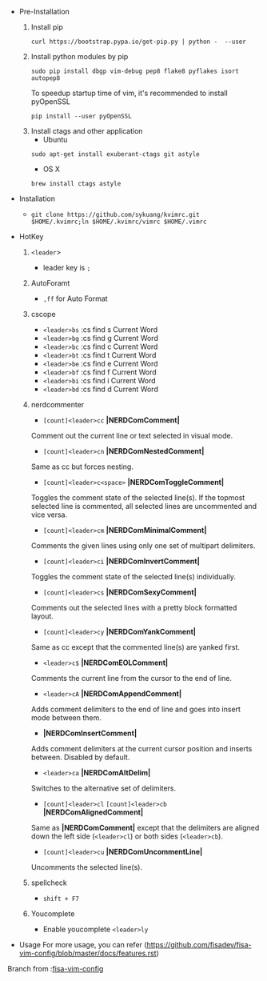 - Pre-Installation
    1. Install pip
        ```
        curl https://bootstrap.pypa.io/get-pip.py | python -  --user
        ```
    2. Install python modules by pip
        ```
        sudo pip install dbgp vim-debug pep8 flake8 pyflakes isort autopep8
        ```
        To speedup startup time of vim, it's recommended to install pyOpenSSL
        ```
        pip install --user pyOpenSSL
        ```
    3. Install ctags and other application
        * Ubuntu
        ```
        sudo apt-get install exuberant-ctags git astyle
        ```
        * OS X
        ```
        brew install ctags astyle
        ```
- Installation
    * ` git clone https://github.com/sykuang/kvimrc.git $HOME/.kvimrc;ln $HOME/.kvimrc/vimrc $HOME/.vimrc `
- HotKey
    1. `<leader`>
        - leader key is `;`
    2. AutoForamt
       - `,ff` for Auto Format
    3. cscope
       * `<leader>bs` :cs find s Current Word
       * `<leader>bg` :cs find g Current Word
       * `<leader>bc` :cs find c Current Word
       * `<leader>bt` :cs find t Current Word
       * `<leader>be` :cs find e Current Word
       * `<leader>bf` :cs find f Current Word
       * `<leader>bi` :cs find i Current Word
       * `<leader>bd` :cs find d Current Word
    4. nerdcommenter
        * `[count]<leader>cc` **|NERDComComment|**

        Comment out the current line or text selected in visual mode.

        * `[count]<leader>cn` **|NERDComNestedComment|**

        Same as <leader>cc but forces nesting.

        * `[count]<leader>c<space>` **|NERDComToggleComment|**

        Toggles the comment state of the selected line(s). If the topmost selected line is commented, all selected lines are uncommented and vice versa.

        * `[count]<leader>cm` **|NERDComMinimalComment|**

        Comments the given lines using only one set of multipart delimiters.

        * `[count]<leader>ci` **|NERDComInvertComment|**

        Toggles the comment state of the selected line(s) individually.

        * `[count]<leader>cs` **|NERDComSexyComment|**

        Comments out the selected lines with a pretty block formatted layout.

        * `[count]<leader>cy` **|NERDComYankComment|**

        Same as <leader>cc except that the commented line(s) are yanked first.

        * `<leader>c$` **|NERDComEOLComment|**

        Comments the current line from the cursor to the end of line.

        * `<leader>cA` **|NERDComAppendComment|**

        Adds comment delimiters to the end of line and goes into insert mode between them.

        * **|NERDComInsertComment|**

        Adds comment delimiters at the current cursor position and inserts between. Disabled by default.

        * `<leader>ca` **|NERDComAltDelim|**

        Switches to the alternative set of delimiters.

        * `[count]<leader>cl`
        `[count]<leader>cb` **|NERDComAlignedComment|**

        Same as **|NERDComComment|** except that the delimiters are aligned down the left side (`<leader>cl`) or both sides (`<leader>cb`).

        * `[count]<leader>cu` **|NERDComUncommentLine|**

        Uncomments the selected line(s).
    5. spellcheck
        * `shift + F7`
    6. Youcomplete
        * Enable youcomplete `<leader>ly`

- Usage
    For more usage, you can refer (https://github.com/fisadev/fisa-vim-config/blob/master/docs/features.rst)

Branch from :[fisa-vim-config](https://github.com/fisadev/fisa-vim-config)
